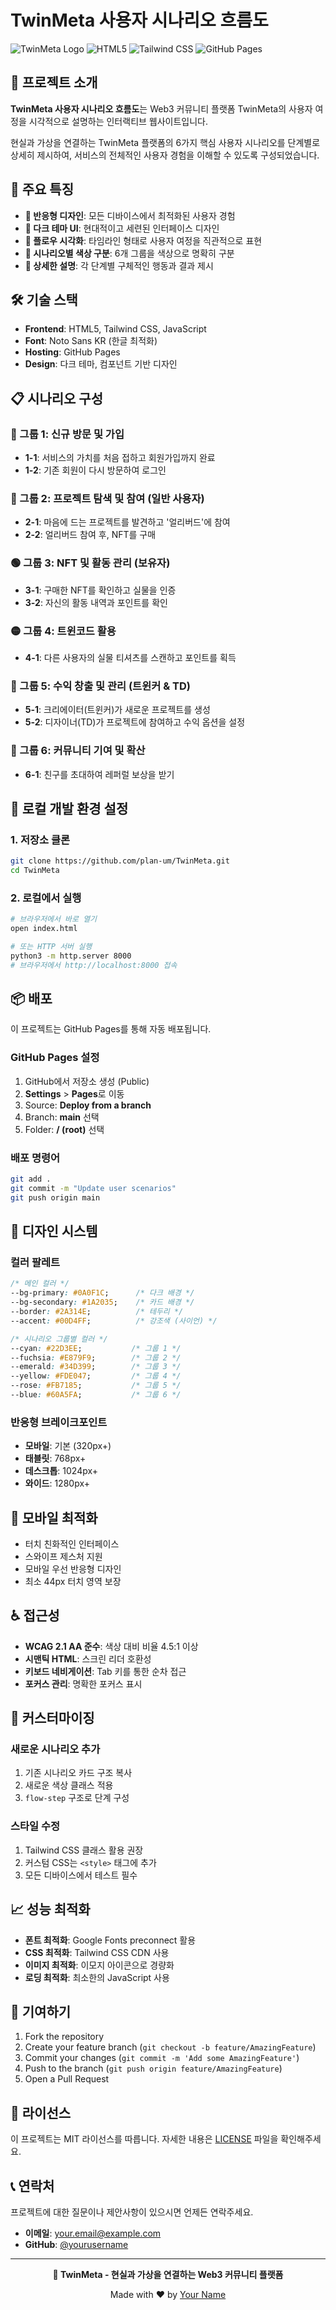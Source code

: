 # TwinMeta 사용자 시나리오 흐름도

![TwinMeta Logo](https://img.shields.io/badge/TwinMeta-Web3%20Community-00D4FF?style=for-the-badge)
![HTML5](https://img.shields.io/badge/HTML5-E34F26?style=for-the-badge&logo=html5&logoColor=white)
![Tailwind CSS](https://img.shields.io/badge/Tailwind_CSS-38B2AC?style=for-the-badge&logo=tailwind-css&logoColor=white)
![GitHub Pages](https://img.shields.io/badge/GitHub%20Pages-327FC7.svg?style=for-the-badge&logo=github&logoColor=white)

## 📖 프로젝트 소개

**TwinMeta 사용자 시나리오 흐름도**는 Web3 커뮤니티 플랫폼 TwinMeta의 사용자 여정을 시각적으로 설명하는 인터랙티브 웹사이트입니다. 

현실과 가상을 연결하는 TwinMeta 플랫폼의 6가지 핵심 사용자 시나리오를 단계별로 상세히 제시하여, 서비스의 전체적인 사용자 경험을 이해할 수 있도록 구성되었습니다.

## 🌟 주요 특징

- **📱 반응형 디자인**: 모든 디바이스에서 최적화된 사용자 경험
- **🎨 다크 테마 UI**: 현대적이고 세련된 인터페이스 디자인
- **🔄 플로우 시각화**: 타임라인 형태로 사용자 여정을 직관적으로 표현
- **🎯 시나리오별 색상 구분**: 6개 그룹을 색상으로 명확히 구분
- **📖 상세한 설명**: 각 단계별 구체적인 행동과 결과 제시

## 🛠️ 기술 스택

- **Frontend**: HTML5, Tailwind CSS, JavaScript
- **Font**: Noto Sans KR (한글 최적화)
- **Hosting**: GitHub Pages
- **Design**: 다크 테마, 컴포넌트 기반 디자인

## 📋 시나리오 구성

### 🔷 그룹 1: 신규 방문 및 가입
- **1-1**: 서비스의 가치를 처음 접하고 회원가입까지 완료
- **1-2**: 기존 회원이 다시 방문하여 로그인

### 🔶 그룹 2: 프로젝트 탐색 및 참여 (일반 사용자)
- **2-1**: 마음에 드는 프로젝트를 발견하고 '얼리버드'에 참여
- **2-2**: 얼리버드 참여 후, NFT를 구매

### 🟢 그룹 3: NFT 및 활동 관리 (보유자)
- **3-1**: 구매한 NFT를 확인하고 실물을 인증
- **3-2**: 자신의 활동 내역과 포인트를 확인

### 🟡 그룹 4: 트윈코드 활용
- **4-1**: 다른 사용자의 실물 티셔츠를 스캔하고 포인트를 획득

### 🔴 그룹 5: 수익 창출 및 관리 (트윈커 & TD)
- **5-1**: 크리에이터(트윈커)가 새로운 프로젝트를 생성
- **5-2**: 디자이너(TD)가 프로젝트에 참여하고 수익 옵션을 설정

### 🔵 그룹 6: 커뮤니티 기여 및 확산
- **6-1**: 친구를 초대하여 레퍼럴 보상을 받기

## 🚀 로컬 개발 환경 설정

### 1. 저장소 클론
```bash
git clone https://github.com/plan-um/TwinMeta.git
cd TwinMeta
```

### 2. 로컬에서 실행
```bash
# 브라우저에서 바로 열기
open index.html

# 또는 HTTP 서버 실행
python3 -m http.server 8000
# 브라우저에서 http://localhost:8000 접속
```

## 📦 배포

이 프로젝트는 GitHub Pages를 통해 자동 배포됩니다.

### GitHub Pages 설정
1. GitHub에서 저장소 생성 (Public)
2. **Settings** > **Pages**로 이동
3. Source: **Deploy from a branch**
4. Branch: **main** 선택
5. Folder: **/ (root)** 선택

### 배포 명령어
```bash
git add .
git commit -m "Update user scenarios"
git push origin main
```

## 🎨 디자인 시스템

### 컬러 팔레트
```css
/* 메인 컬러 */
--bg-primary: #0A0F1C;      /* 다크 배경 */
--bg-secondary: #1A2035;    /* 카드 배경 */
--border: #2A314E;          /* 테두리 */
--accent: #00D4FF;          /* 강조색 (사이언) */

/* 시나리오 그룹별 컬러 */
--cyan: #22D3EE;           /* 그룹 1 */
--fuchsia: #E879F9;        /* 그룹 2 */  
--emerald: #34D399;        /* 그룹 3 */
--yellow: #FDE047;         /* 그룹 4 */
--rose: #FB7185;           /* 그룹 5 */
--blue: #60A5FA;           /* 그룹 6 */
```

### 반응형 브레이크포인트
- **모바일**: 기본 (320px+)
- **태블릿**: 768px+
- **데스크톱**: 1024px+
- **와이드**: 1280px+

## 📱 모바일 최적화

- 터치 친화적인 인터페이스
- 스와이프 제스처 지원
- 모바일 우선 반응형 디자인
- 최소 44px 터치 영역 보장

## ♿ 접근성

- **WCAG 2.1 AA 준수**: 색상 대비 비율 4.5:1 이상
- **시맨틱 HTML**: 스크린 리더 호환성
- **키보드 네비게이션**: Tab 키를 통한 순차 접근
- **포커스 관리**: 명확한 포커스 표시

## 🔧 커스터마이징

### 새로운 시나리오 추가
1. 기존 시나리오 카드 구조 복사
2. 새로운 색상 클래스 적용
3. `flow-step` 구조로 단계 구성

### 스타일 수정
1. Tailwind CSS 클래스 활용 권장
2. 커스텀 CSS는 `<style>` 태그에 추가
3. 모든 디바이스에서 테스트 필수

## 📈 성능 최적화

- **폰트 최적화**: Google Fonts preconnect 활용
- **CSS 최적화**: Tailwind CSS CDN 사용
- **이미지 최적화**: 이모지 아이콘으로 경량화
- **로딩 최적화**: 최소한의 JavaScript 사용

## 🤝 기여하기

1. Fork the repository
2. Create your feature branch (`git checkout -b feature/AmazingFeature`)
3. Commit your changes (`git commit -m 'Add some AmazingFeature'`)
4. Push to the branch (`git push origin feature/AmazingFeature`)
5. Open a Pull Request

## 📄 라이선스

이 프로젝트는 MIT 라이선스를 따릅니다. 자세한 내용은 [LICENSE](LICENSE) 파일을 확인해주세요.

## 📞 연락처

프로젝트에 대한 질문이나 제안사항이 있으시면 언제든 연락주세요.

- **이메일**: your.email@example.com
- **GitHub**: [@yourusername](https://github.com/yourusername)

---

<div align="center">

**🔮 TwinMeta - 현실과 가상을 연결하는 Web3 커뮤니티 플랫폼**

Made with ❤️ by [Your Name](https://github.com/yourusername)

</div>